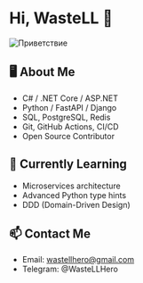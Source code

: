 # Hi, WasteLL 👋
![Приветствие](https://github.com/WasteLLHero/WasteLLHero/raw/main/profile-katana.gif)

## 🖥️ About Me
- C# / .NET Core / ASP.NET
- Python / FastAPI / Django
- SQL, PostgreSQL, Redis
- Git, GitHub Actions, CI/CD
- Open Source Contributor

## 🌱 Currently Learning
- Microservices architecture
- Advanced Python type hints
- DDD (Domain-Driven Design)

## 📫 Contact Me
- Email: wastellhero@gmail.com
- Telegram: @WasteLLHero
